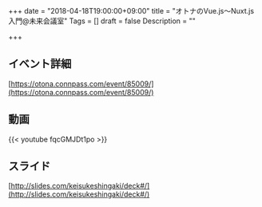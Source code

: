 +++
date = "2018-04-18T19:00:00+09:00"
title = "オトナのVue.js〜Nuxt.js入門@未来会議室"
Tags = []
draft = false
Description = ""

+++

## イベント詳細

[https://otona.connpass.com/event/85009/](https://otona.connpass.com/event/85009/)

## 動画

{{< youtube fqcGMJDt1po >}}

## スライド

[http://slides.com/keisukeshingaki/deck#/](http://slides.com/keisukeshingaki/deck#/)